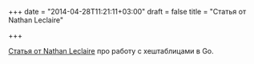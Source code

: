 +++
date = "2014-04-28T11:21:11+03:00"
draft = false
title = "Статья от Nathan Leclaire"

+++

<p><a href="http://nathanleclaire.com/blog/2014/04/27/a-surprising-feature-of-golang-that-colored-me-impressed/">Статья от Nathan Leclaire</a> про работу с хештаблицами в Go.</p>

